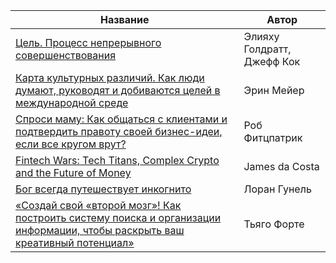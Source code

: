 
| Название                                                                                                                                                                                                                                                                                                          | Автор                      |
| ----------------------------------------------------------------------------------------------------------------------------------------------------------------------------------------------------------------------------------------------------------------------------------------------------------------- | -------------------------- |
| [Цель. Процесс непрерывного совершенствования](https://www.litres.ru/book/eliyahu-goldratt/cel-process-nepreryvnogo-sovershenstvovaniya-8648054/)                                                                                                                                                                 | Элияху Голдратт, Джефф Кок |
| [Карта культурных различий. Как люди думают, руководят и добиваются целей в международной среде](https://www.litres.ru/book/erin-meyer-17553327/karta-kulturnyh-razlichiy-kak-ludi-dumaut-rukovodyat-i-39335807/)                                                                                                 | Эрин Мейер                 |
| [Спроси маму: Как общаться с клиентами и подтвердить правоту своей бизнес-идеи, если все кругом врут?](https://www.litres.ru/book/rob-fitcpatrik/sprosi-mamu-kak-obschatsya-s-klientami-i-podtverdit-pravotu-23963007/)                                                                                           | Роб Фитцпатрик             |
| [Fintech Wars: Tech Titans, Complex Crypto and the Future of Money](https://www.amazon.com/Fintech-Wars-Titans-Chaotic-Crypto/dp/1398617024)                                                                                                                                                                      | James da Costa             |
| [Бог всегда путешествует инкогнито](https://www.litres.ru/book/loran-gunel/bog-vsegda-puteshestvuet-inkognito-38682472/)                                                                                                                                                                                          | Лоран Гунель               |
| [«Создай свой «второй мозг»! Как построить систему поиска и организации информации, чтобы раскрыть ваш креативный потенциал»](https://litres.com/book/tyago-forte/sozday-svoy-vtoroy-mozg-kak-postroit-sistemu-poiska-i-organiza-70326325/read/?srsltid=AfmBOopDcTg_EUotuP4eEcEgfbrJ_eMubjCzbp3nM6d7wLUvOohG9U8B) | Тьяго Форте                |



